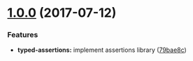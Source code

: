 <a name="1.0.0"></a>
# [1.0.0](https://github.com/TylorS167/typed-assertions/compare/79bae8c...v1.0.0) (2017-07-12)


### Features

* **typed-assertions:** implement assertions library ([79bae8c](https://github.com/TylorS167/typed-assertions/commit/79bae8c))



